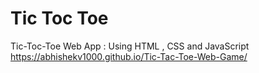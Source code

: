# Tic Toc Toe
Tic-Toc-Toe Web App : Using HTML , CSS and JavaScript 
https://abhishekv1000.github.io/Tic-Tac-Toe-Web-Game/
